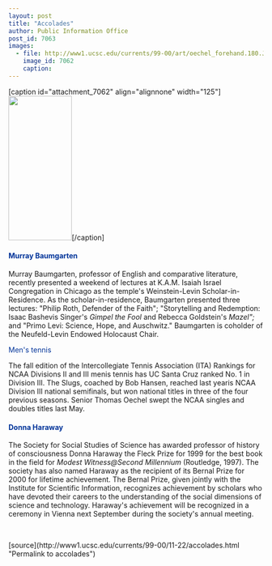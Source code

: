 ```yaml
---
layout: post
title: "Accolades"
author: Public Information Office
post_id: 7063
images:
  - file: http://www1.ucsc.edu/currents/99-00/art/oechel_forehand.180.JPG
    image_id: 7062
    caption: 
---
```


[caption id="attachment_7062" align="alignnone" width="125"]<a href="http://localhost/mysite/wp-content/uploads/1999/11/oechel_forehand.180.JPG"><img class="size-full wp-image-7062" src="http://localhost/mysite/wp-content/uploads/1999/11/oechel_forehand.180.JPG" alt="" width="125" height="285" /></a>[/caption]
<h4>
  <font color="#003399">Murray Baumgarten</font>
</h4>
<p>
  Murray Baumgarten, professor of English and comparative literature, recently presented a weekend of lectures at K.A.M. Isaiah Israel Congregation in Chicago as the temple's Weinstein-Levin Scholar-in-Residence. As the scholar-in-residence, Baumgarten presented three lectures: "Philip Roth, Defender of the Faith"; "Storytelling and Redemption: Isaac Bashevis Singer's <i>Gimpel the Fool</i> and Rebecca Goldstein's <i>Mazel";</i> and "Primo Levi: Science, Hope, and Auschwitz." Baumgarten is coholder of the Neufeld-Levin Endowed Holocaust Chair.
</p><font color="#003399">Men's tennis</font>
<p>
  The fall edition of the Intercollegiate Tennis Association (ITA) Rankings for NCAA Divisions II and III menis tennis has UC Santa Cruz ranked No. 1 in Division III. The Slugs, coached by Bob Hansen, reached last yearis NCAA Division III national semifinals, but won national titles in three of the four previous seasons. Senior Thomas Oechel swept the NCAA singles and doubles titles last May.
</p>
<h4>
  <font color="#003399">Donna Haraway</font>
</h4>
<p>
  The Society for Social Studies of Science has awarded professor of history of consciousness Donna Haraway the Fleck Prize for 1999 for the best book in the field for <i>Modest Witness@Second Millennium</i> (Routledge, 1997). The society has also named Haraway as the recipient of its Bernal Prize for 2000 for lifetime achievement. The Bernal Prize, given jointly with the Institute for Scientific Information, recognizes achievement by scholars who have devoted their careers to the understanding of the social dimensions of science and technology. Haraway's achievement will be recognized in a ceremony in Vienna next September during the society's annual meeting.
</p>
<p>
  <br>
  </p>
[source](http://www1.ucsc.edu/currents/99-00/11-22/accolades.html "Permalink to accolades")
